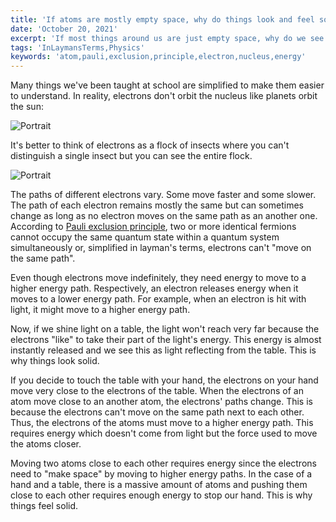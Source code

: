 ```yaml
---
title: 'If atoms are mostly empty space, why do things look and feel solid?'
date: 'October 20, 2021'
excerpt: 'If most things around us are just empty space, why do we see or feel anything?'
tags: 'InLaymansTerms,Physics'
keywords: 'atom,pauli,exclusion,principle,electron,nucleus,energy'
---
```


Many things we've been taught at school are simplified to make them easier to understand. In reality, electrons don't orbit the nucleus like planets orbit the sun:

<picture>
  <source srcset="/images/posts/atoms-empty-space-why-things-look-feel-solid/atom.webp" type="image/webp"  />
  <source srcset="/images/posts/atoms-empty-space-why-things-look-feel-solid/atom.jpg" type="image/jpeg" />
  <img src="/images/posts/atoms-empty-space-why-things-look-feel-solid/atom.jpg" alt="Portrait" style="max-width: calc(100vw - 4em)" loading="lazy"/>
</picture>

It's better to think of electrons as a flock of insects where you can't distinguish a single insect but you can see the entire flock.

<picture>
  <source srcset="/images/posts/atoms-empty-space-why-things-look-feel-solid/electronCloud.webp" type="image/webp"  />
  <source srcset="/images/posts/atoms-empty-space-why-things-look-feel-solid/electronCloud.jpg" type="image/jpeg" />
  <img src="/images/posts/atoms-empty-space-why-things-look-feel-solid/electronCloud.jpg" alt="Portrait" style="max-width: calc(100vw - 4em)" loading="lazy" />
</picture>

The paths of different electrons vary. Some move faster and some slower. The path of each electron remains mostly the same but can sometimes change as long as no electron moves on the same path as an another one. According to [Pauli exclusion principle](https://en.wikipedia.org/wiki/Pauli_exclusion_principle), two or more identical fermions cannot occupy the same quantum state within a quantum system simultaneously or, simplified in layman's terms, electrons can't "move on the same path".

Even though electrons move indefinitely, they need energy to move to a higher energy path. Respectively, an electron releases energy when it moves to a lower energy path. For example, when an electron is hit with light, it might move to a higher energy path.

Now, if we shine light on a table, the light won't reach very far because the electrons "like" to take their part of the light's energy. This energy is almost instantly released and we see this as light reflecting from the table. This is why things look solid.

If you decide to touch the table with your hand, the electrons on your hand move very close to the electrons of the table. When the electrons of an atom move close to an another atom, the electrons' paths change. This is because the electrons can't move on the same path next to each other. Thus, the electrons of the atoms must move to a higher energy path. This requires energy which doesn't come from light but the force used to move the atoms closer.

Moving two atoms close to each other requires energy since the electrons need to "make space" by moving to higher energy paths. In the case of a hand and a table, there is a massive amount of atoms and pushing them close to each other requires enough energy to stop our hand. This is why things feel solid.
